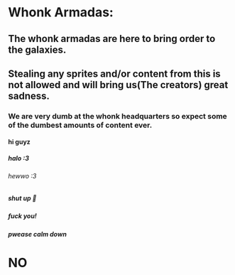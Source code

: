 # Whonk Armadas:
## The whonk armadas are here to bring order to the galaxies.
## Stealing any sprites and/or content from this is not allowed and will bring us(The creators) great sadness.
### We are very dumb at the whonk headquarters so expect some of the dumbest amounts of content ever.
#### hi guyz
##### halo :3
###### hewwo :3 
##### shut up 🥺
##### fuck you!
##### pwease calm down
# NO
